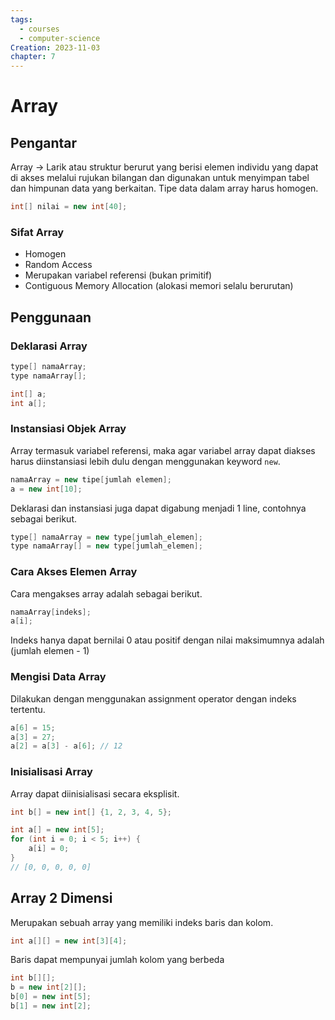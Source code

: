 ```yaml
---
tags:
  - courses
  - computer-science
Creation: 2023-11-03
chapter: 7
---
```

# Array
## Pengantar
Array → Larik atau struktur berurut yang berisi elemen individu yang dapat di akses melalui rujukan bilangan dan digunakan untuk menyimpan tabel dan himpunan data yang berkaitan. Tipe data dalam array harus homogen.
```java
int[] nilai = new int[40];
```
### Sifat Array
- Homogen
- Random Access
- Merupakan variabel referensi (bukan primitif)
- Contiguous Memory Allocation (alokasi memori selalu berurutan)
## Penggunaan
### Deklarasi Array
```java
type[] namaArray;
type namaArray[];

int[] a;
int a[];
```
### Instansiasi Objek Array
Array termasuk variabel referensi, maka agar variabel array dapat diakses harus diinstansiasi lebih dulu dengan menggunakan keyword `new`.
```java
namaArray = new tipe[jumlah elemen];
a = new int[10];
```
Deklarasi dan instansiasi juga dapat digabung menjadi 1 line, contohnya sebagai berikut.
```java
type[] namaArray = new type[jumlah_elemen];
type namaArray[] = new type[jumlah_elemen];
```
### Cara Akses Elemen Array
Cara mengakses array adalah sebagai berikut.
```java
namaArray[indeks];
a[i];
```
Indeks hanya dapat bernilai 0 atau positif dengan nilai maksimumnya adalah (jumlah elemen - 1)
### Mengisi Data Array
Dilakukan dengan menggunakan assignment operator dengan indeks tertentu.
```java
a[6] = 15;
a[3] = 27;
a[2] = a[3] - a[6]; // 12
```
### Inisialisasi Array
Array dapat diinisialisasi secara eksplisit.
```java
int b[] = new int[] {1, 2, 3, 4, 5};
```

```java
int a[] = new int[5];
for (int i = 0; i < 5; i++) {
	a[i] = 0;
}
// [0, 0, 0, 0, 0]
```
## Array 2 Dimensi
Merupakan sebuah array yang memiliki indeks baris dan kolom.
```java
int a[][] = new int[3][4];
```
Baris dapat mempunyai jumlah kolom yang berbeda
```java
int b[][];
b = new int[2][];
b[0] = new int[5];
b[1] = new int[2];
```
